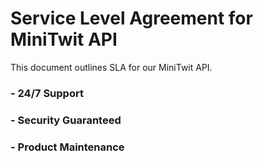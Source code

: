 # Service Level Agreement for MiniTwit API
This document outlines SLA for our MiniTwit API.

### - 24/7 Support

### - Security Guaranteed

### - Product Maintenance 

